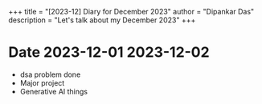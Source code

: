 +++
title = "[2023-12] Diary for December 2023"
author = "Dipankar Das"
description = "Let's talk about my December 2023"
+++

# Date 2023-12-01 2023-12-02
* dsa problem done
* Major project
* Generative AI things
